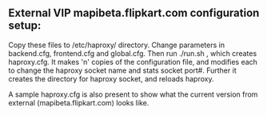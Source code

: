 External VIP mapibeta.flipkart.com configuration setup:
--------------------------------------------------------

Copy these files to /etc/haproxy/ directory. Change parameters in backend.cfg,
frontend.cfg and global.cfg. Then run ./run.sh <n>, which creates haproxy.cfg.
It makes 'n' copies of the configuration file, and modifies each to change the
haproxy socket name and stats socket port#. Further it creates the directory
for haproxy socket, and reloads haproxy.

A sample haproxy.cfg is also present to show what the current version from
external (mapibeta.flipkart.com) looks like.

